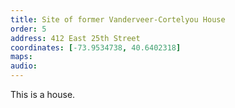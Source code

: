 ```yaml
---
title: Site of former Vanderveer-Cortelyou House
order: 5
address: 412 East 25th Street
coordinates: [-73.9534738, 40.6402318]
maps:
audio:
---
```


This is a house.
